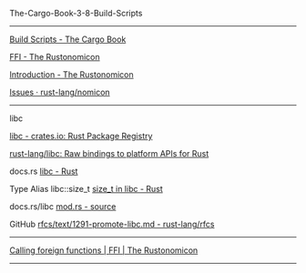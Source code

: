 The-Cargo-Book-3-8-Build-Scripts

____

[Build Scripts - The Cargo Book](https://doc.rust-lang.org/cargo/reference/build-scripts.html#outputs-of-the-build-script)

[FFI - The Rustonomicon](https://doc.rust-lang.org/nomicon/ffi.html)

[Introduction - The Rustonomicon](https://doc.rust-lang.org/nomicon/intro.html)

[Issues · rust-lang/nomicon](https://github.com/rust-lang/nomicon/issues)

____

libc

[libc - crates.io: Rust Package Registry](https://crates.io/crates/libc)

[rust-lang/libc: Raw bindings to platform APIs for Rust](https://github.com/rust-lang/libc)

docs.rs [libc - Rust](https://docs.rs/libc/0.2.158/libc/)

Type Alias libc::size_t [size_t in libc - Rust](https://docs.rs/libc/0.2.158/libc/type.size_t.html)

docs.rs/libc [mod.rs - source](https://docs.rs/libc/0.2.158/src/libc/unix/mod.rs.html#19)

GitHub [rfcs/text/1291-promote-libc.md - rust-lang/rfcs](https://github.com/rust-lang/rfcs/blob/HEAD/text/1291-promote-libc.md)

____

[Calling foreign functions | FFI | The Rustonomicon](https://doc.rust-lang.org/nomicon/ffi.html#calling-foreign-functions)

____
